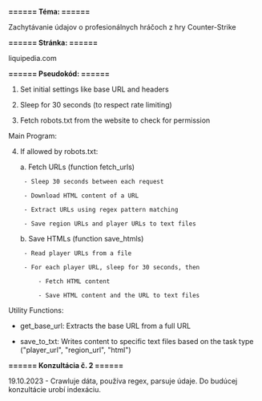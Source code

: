 **====== Téma: ======**

Zachytávanie údajov o profesionálnych hráčoch z hry Counter-Strike 

**====== Stránka: ======**

liquipedia.com 

**====== Pseudokód: ======**

1. Set initial settings like base URL and headers

2. Sleep for 30 seconds (to respect rate limiting)

3. Fetch robots.txt from the website to check for permission


Main Program:

4. If allowed by robots.txt:
    
    a. Fetch URLs (function fetch_urls)
   
        - Sleep 30 seconds between each request
   
        - Download HTML content of a URL
   
        - Extract URLs using regex pattern matching
   
        - Save region URLs and player URLs to text files
   
    b. Save HTMLs (function save_htmls)
   
        - Read player URLs from a file
   
        - For each player URL, sleep for 30 seconds, then
   
            - Fetch HTML content
   
            - Save HTML content and the URL to text files

Utility Functions:

- get_base_url: Extracts the base URL from a full URL

- save_to_txt: Writes content to specific text files based on the task type ("player_url", "region_url", "html")

**====== Konzultácia č. 2 ======**

19.10.2023 - Crawluje dáta, používa regex, parsuje údaje. Do budúcej konzultácie urobí indexáciu.
